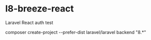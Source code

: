# l8-breeze-react
Laravel React auth test

composer create-project --prefer-dist laravel/laravel backend "8.*"
